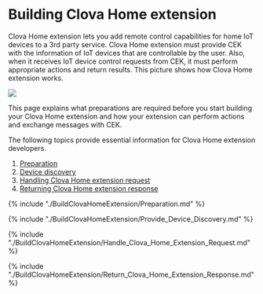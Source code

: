 # Building Clova Home extension

Clova Home extension lets you add remote control capabilities for home IoT devices to a 3rd party service. Clova Home extension must provide CEK with the information of IoT devices that are controllable by the user. Also, when it receives IoT device control requests from CEK, it must perform appropriate actions and return results. This picture shows how Clova Home extension works.

![](/CEK/Resources/Images/CEK_Clova_Home_Extension_Operation_Structure.png)

This page explains what preparations are required before you start building your Clova Home extension and how your extension can perform actions and exchange messages with CEK.

The following topics provide essential information for Clova Home extension developers.

1. [Preparation](#Preparation)
2. [Device discovery](#ProvideDeviceDiscovery)
3. [Handling Clova Home extension request](#HandleClovaHomeExtensionRequest)
4. [Returning Clova Home extension response](#ReturnClovaHomeExtensionResponse)

{% include "./BuildClovaHomeExtension/Preparation.md" %}

{% include "./BuildClovaHomeExtension/Provide_Device_Discovery.md" %}

{% include "./BuildClovaHomeExtension/Handle_Clova_Home_Extension_Request.md" %}

{% include "./BuildClovaHomeExtension/Return_Clova_Home_Extension_Response.md" %}